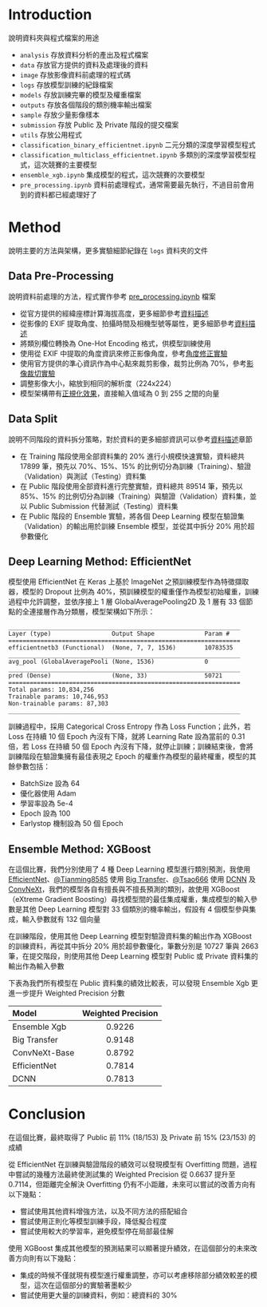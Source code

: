 # Introduction

說明資料夾與程式檔案的用途

- `analysis` 存放資料分析的產出及程式檔案
- `data` 存放官方提供的資料及處理後的資料
- `image` 存放影像資料前處理的程式碼
- `logs` 存放模型訓練的紀錄檔案
- `models` 存放訓練完畢的模型及權重檔案
- `outputs` 存放各個階段的類別機率輸出檔案
- `sample` 存放少量影像樣本
- `submission` 存放 Public 及 Private 階段的提交檔案
- `utils` 存放公用程式
- `classification_binary_efficientnet.ipynb` 二元分類的深度學習模型程式
- `classification_multiclass_efficientnet.ipynb` 多類別的深度學習模型程式，這次競賽的主要模型
- `ensemble_xgb.ipynb` 集成模型的程式，這次競賽的次要模型
- `pre_processing.ipynb` 資料前處理程式，通常需要最先執行，不過目前會用到的資料都已經處理好了

# Method

說明主要的方法與架構，更多實驗細節紀錄在 `logs` 資料夾的文件

## Data Pre-Processing

說明資料前處理的方法，程式實作參考 [pre_processing.ipynb](./pre_processing.ipynb) 檔案

- 從官方提供的經緯座標計算海拔高度，更多細節參考[資料描述](./data#train_tag_loc_coor_describe_elevationcsv)
- 從影像的 EXIF 提取角度、拍攝時間及相機型號等屬性，更多細節參考[資料描述](./data#train_tag_loc_coor_describecsv)
- 將類別欄位轉換為 One-Hot Encoding 格式，供模型訓練使用
- 使用從 EXIF 中提取的角度資訊來修正影像角度，參考[角度修正實驗](#Image-Angle-Correction-by-Rule)
- 使用官方提供的準心資訊作為中心點來裁剪影像，裁剪比例為 70%，參考[影像裁切實驗](#Image-Crop-by-XY)
- 調整影像大小，縮放到相同的解析度（224x224）
- 模型架構帶有[正規化效果](https://www.tensorflow.org/api_docs/python/tf/keras/applications/efficientnet)，直接輸入值域為 0 到 255 之間的向量

## Data Split

說明不同階段的資料拆分策略，對於資料的更多細部資訊可以參考[資料描述](./data#data-description)章節

- 在 Training 階段使用全部資料集的 20% 進行小規模快速實驗，資料總共 17899 筆，預先以 70%、15%、15% 的比例切分為訓練（Training）、驗證（Validation）與測試（Testing）資料集
- 在 Public 階段使用全部資料進行完整實驗，資料總共 89514 筆，預先以 85%、15% 的比例切分為訓練（Training）與驗證（Validation）資料集，並以 Public Submission 代替測試（Testing）資料集
- 在 Public 階段的 Ensemble 實驗，將各個 Deep Learning 模型在驗證集（Validation）的輸出用於訓練 Ensemble 模型，並從其中拆分 20% 用於超參數優化

## Deep Learning Method: EfficientNet

模型使用 EfficientNet 在 Keras 上基於 ImageNet 之預訓練模型作為特徵擷取器，模型的 Dropout 比例為 40%，預訓練模型的權重僅作為模型初始權重，訓練過程中允許調整，並依序接上 1 層 GlobalAveragePooling2D 及 1 層有 33 個節點的全連接層作為分類層，模型架構如下所示：

```
_________________________________________________________________
Layer (type)                 Output Shape              Param #
=================================================================
efficientnetb3 (Functional)  (None, 7, 7, 1536)        10783535
_________________________________________________________________
avg_pool (GlobalAveragePooli (None, 1536)              0
_________________________________________________________________
pred (Dense)                 (None, 33)                50721
=================================================================
Total params: 10,834,256
Trainable params: 10,746,953
Non-trainable params: 87,303
_________________________________________________________________
```

訓練過程中，採用 Categorical Cross Entropy 作為 Loss Function；此外，若 Loss 在持續 10 個 Epoch 內沒有下降，就將 Learning Rate 設為當前的 0.31 倍，若 Loss 在持續 50 個 Epoch 內沒有下降，就停止訓練；訓練結束後，會將訓練階段在驗證集擁有最佳表現之 Epoch 的權重作為模型的最終權重，模型的其餘參數包括：

- BatchSize 設為 64
- 優化器使用 Adam
- 學習率設為 5e-4
- Epoch 設為 100
- Earlystop 機制設為 50 個 Epoch

## Ensemble Method: XGBoost

在這個比賽，我們分別使用了 4 種 Deep Learning 模型進行類別預測，我使用 [EfficientNet](https://www.tensorflow.org/api_docs/python/tf/keras/applications/efficientnet)、[@Tianming8585](https://github.com/Tianming8585) 使用 [Big Transfer](https://github.com/google-research/big_transfer)、[@Tsao666](https://github.com/Tsao666) 使用 [DCNN](https://arxiv.org/abs/2011.12960) 及 [ConvNeXt](https://www.tensorflow.org/api_docs/python/tf/keras/applications/convnext)，我們的模型各自有擅長與不擅長預測的類別，故使用 XGBoost（eXtreme Gradient Boosting）尋找模型間的最佳集成權重，集成模型的輸入參數是其他 Deep Learning 模型對 33 個類別的機率輸出，假設有 4 個模型參與集成，輸入參數就有 132 個向量

在訓練階段，使用其他 Deep Learning 模型對驗證資料集的輸出作為 XGBoost 的訓練資料，再從其中拆分 20% 用於超參數優化，筆數分別是 10727 筆與 2663 筆，在提交階段，則使用其他 Deep Learning 模型對 Public 或 Private 資料集的輸出作為輸入參數

下表為我們所有模型在 Public 資料集的績效比較表，可以發現 Ensemble Xgb 更進一步提升 Weighted Precision 分數

| Model         | Weighted Precision |
| :------------ | :----------------: |
| Ensemble Xgb  |       0.9226       |
| Big Transfer  |       0.9148       |
| ConvNeXt-Base |       0.8792       |
| EfficientNet  |       0.7814       |
| DCNN          |       0.7813       |

# Conclusion

在這個比賽，最終取得了 Public 前 11% (18/153) 及 Private 前 15% (23/153) 的成績

從 EfficientNet 在訓練與驗證階段的績效可以發現模型有 Overfitting 問題，過程中嘗試的幾種方法最終使測試集的 Weighted Precision 從 0.6637 提升至 0.7114，但距離完全解決 Overfitting 仍有不小距離，未來可以嘗試的改善方向有以下幾點：

- 嘗試使用其他資料增強方法，以及不同方法的搭配組合
- 嘗試使用正則化等模型訓練手段，降低擬合程度
- 嘗試使用較大的學習率，避免模型停在局部最佳解

使用 XGBoost 集成其他模型的預測結果可以顯著提升績效，在這個部分的未來改善方向則有以下幾點：

- 集成的時候不僅就現有模型進行權重調整，亦可以考慮移除部分績效較差的模型，這次在這個部分的實驗著墨較少
- 嘗試使用更大量的訓練資料，例如：總資料的 30%
